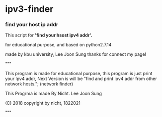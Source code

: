 # ipv3-finder
### find your host ip addr ###

This script for **'find your hsost ipv4 addr'.**

for educational purpose, and based on python2.7.14

made by kbu university, Lee Joon Sung
thanks for connect my page!


"""

This program is made for educational purpose,
this program is just print your Ipv4 addr,
Next Version is will be "find and print ipv4 addr from other network hosts."; (network finder)

This Progrma is made By Nicht. Lee Joon Sung

(C) 2018 copyright by nicht, 1822021

"""
